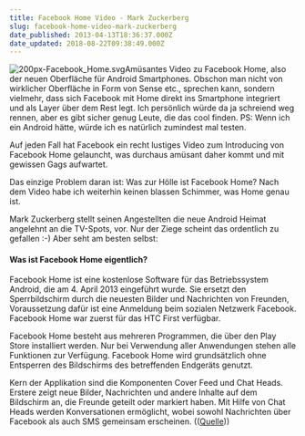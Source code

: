 ```yaml
---
title: Facebook Home Video - Mark Zuckerberg
slug: facebook-home-video-mark-zuckerberg
date_published: 2013-04-13T18:36:37.000Z
date_updated: 2018-08-22T09:38:49.000Z
---
```


![200px-Facebook_Home.svg](//picdump.thafaker.de/2013/04/200px-Facebook_Home.svg_-100x100.png)Amüsantes Video zu Facebook Home, also der neuen Oberfläche für Android Smartphones. Obschon man nicht von wirklicher Oberfläche in Form von Sense etc., sprechen kann, sondern vielmehr, dass sich Facebook mit Home direkt ins Smartphone integriert und als Layer über dem Rest legt. Ich persönlich würde da ja schreiend weg rennen, aber es gibt sicher genug Leute, die das cool finden. PS: Wenn ich ein Android hätte, würde ich es natürlich zumindest mal testen. 

Auf jeden Fall hat Facebook ein recht lustiges Video zum Introducing von Facebook Home gelauncht, was durchaus amüsant daher kommt und mit gewissen Gags aufwartet.

Das einzige Problem daran ist: Was zur Hölle ist Facebook Home? Nach dem Video habe ich weiterhin keinen blassen Schimmer, was Home genau ist.

Mark Zuckerberg stellt seinen Angestellten die neue Android Heimat angelehnt an die TV-Spots, vor. Nur der Ziege scheint das ordentlich zu gefallen :-) Aber seht am besten selbst:

#### Was ist Facebook Home eigentlich?

Facebook Home ist eine kostenlose Software für das Betriebssystem Android, die am 4. April 2013 eingeführt wurde. Sie ersetzt den Sperrbildschirm durch die neuesten Bilder und Nachrichten von Freunden, Voraussetzung dafür ist eine Anmeldung beim sozialen Netzwerk Facebook. Facebook Home war zuerst für das HTC First verfügbar.

Facebook Home besteht aus mehreren Programmen, die über den Play Store installiert werden. Nur bei Verwendung aller Anwendungen stehen alle Funktionen zur Verfügung. Facebook Home wird grundsätzlich ohne Entsperren des Bildschirms des betreffenden Endgeräts genutzt.

Kern der Applikation sind die Komponenten Cover Feed und Chat Heads. Erstere zeigt neue Bilder, Nachrichten und andere Inhalte auf dem Bildschirm an, die Freunde geteilt oder markiert haben. Mit Hilfe von Chat Heads werden Konversationen ermöglicht, wobei sowohl Nachrichten über Facebook als auch SMS gemeinsam erscheinen. (([Quelle](http://de.wikipedia.org/wiki/Facebook_Home)))
